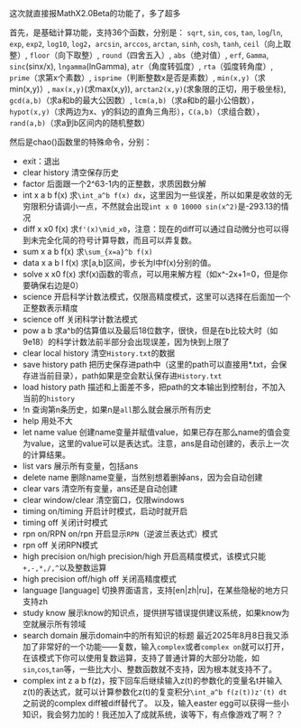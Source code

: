 这次就直接报MathX2.0Beta的功能了，多了超多

首先，是基础计算功能，支持36个函数，分别是：
`sqrt`, `sin`, `cos`, `tan`, `log`/`ln`, `exp`, `exp2`, `log10`, `log2`，`arcsin`, `arccos`, `arctan`, `sinh`, `cosh`, `tanh`, `ceil`（向上取整）, `floor`（向下取整）, `round`（四舍五入）, `abs`（绝对值）, `erf`, `Gamma`, `sinc`(sinx/x), `lngamma`(lnGamma), `atr`（角度转弧度）, `rta`（弧度转角度）, `prime`（求第x个素数）, `isprime`（判断整数x是否是素数）, `min(x,y)`（求min(x,y)）, `max(x,y)`(求max(x,y)), `arctan2(x,y)`(求象限的正切，用于极坐标), `gcd(a,b)`（求a和b的最大公因数）, `lcm(a,b)`（求a和b的最小公倍数），`hypot(x,y)`（求两边为x、y的斜边的直角三角形），`C(a,b)`（求组合数），`rand(a,b)`（求a到b区间内的随机整数）

然后是chao()函数里的特殊命令，分别：
- exit：退出
- clear history 清空保存历史
- factor 后面跟一个2^63-1内的正整数，求质因数分解
- int x a b f(x) 求`\int_a^b f(x) dx`，这里因为一些误差，所以如果是收敛的无穷限积分请调小一点，不然就会出现`int x 0 10000 sin(x^2)`是-293.13的情况
- diff x x0 f(x) 求`f'(x)\mid_x0`，注意：现在的diff可以通过自动微分也可以得到未完全化简的符号计算导数，而且可以弄复数。
- sum x a b f(x) 求`\sum_{x=a}^b f(x)`
- data x a b l f(x) 求[a,b]区间，步长为l中f(x)分别的值。
- solve x x0 f(x) 求f(x)函数的零点，可以用来解方程（如x^-2x+1=0，但是你要确保右边是0）
- science 开启科学计数法模式，仅限高精度模式，这里可以选择在后面加一个正整数表示精度
- science off 关闭科学计数法模式
- pow a b 求a^b的估算值以及最后18位数字，很快，但是在b比较大时（如9e18）的科学计数法前半部分会出现误差，因为快到上限了
- clear local history 清空`History.txt`的数据
- save history path 把历史保存进path中（这里的path可以直接用*.txt，会保存进当前目录），path如果是空会默认保存进`History.txt`
- load history path 描述和上面差不多，把path的文本输出到控制台，不加入当前的`history`
- !n 查询第n条历史，如果n是`all`那么就会展示所有历史
- help 用处不大
- let name value 创建name变量并赋值value，如果已存在那么name的值会变为value，这里的value可以是表达式。注意，ans是自动创建的，表示上一次的计算结果。
- list vars 展示所有变量，包括ans
- delete name 删除name变量，当然别想着删掉ans，因为会自动创建
- clear vars 清空所有变量，ans还是自动创建
- clear window/clear 清空窗口，仅限windows
- timing on/timing 开启计时模式，启动时就开启
- timing off 关闭计时模式
- rpn on/RPN on/rpn 开启显示`RPN`（逆波兰表达式）模式
- rpn off 关闭RPN模式
- high precision on/high precision/high 开启高精度模式，该模式只能`+,-,*,/,^`以及整数运算
- high precision off/high off 关闭高精度模式
- language [language] 切换界面语言，支持[en|zh|ru]，在某些隐秘的地方只支持zh
- study know 展示know的知识点，提供拼写错误提供建议系统，如果know为空就展示所有领域
- search domain 展示domain中的所有知识的标题
最近2025年8月8日我又添加了非常好的一个功能——复数，输入`complex`或者`complex on`就可以打开，在该模式下你可以使用复数运算，支持了普通计算的大部分功能，如`sin`,`cos`,`tan`等，一些比大小、整数函数就不支持，因为根本就支持不了。
- complex int z a b f(z)，按下回车后继续输入z(t)的参数化的变量名t并输入z(t)的表达式，就可以计算参数化z(t)的复变积分`\int_a^b f(z(t))z'(t) dt`
之前说的complex diff被diff替代了。
以及，输入easter egg可以获得一些小知识，我会努力加的！我还加入了成就系统，诶等下，有点像游戏了啊？？
